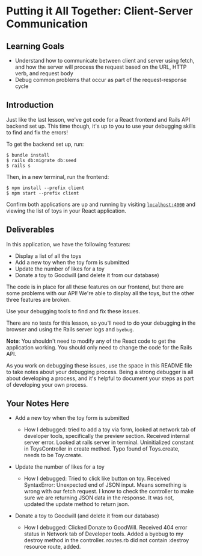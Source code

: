# Putting it All Together: Client-Server Communication

## Learning Goals

- Understand how to communicate between client and server using fetch, and how
  the server will process the request based on the URL, HTTP verb, and request
  body
- Debug common problems that occur as part of the request-response cycle

## Introduction

Just like the last lesson, we've got code for a React frontend and Rails API
backend set up. This time though, it's up to you to use your debugging skills to
find and fix the errors!

To get the backend set up, run:

```console
$ bundle install
$ rails db:migrate db:seed
$ rails s
```

Then, in a new terminal, run the frontend:

```console
$ npm install --prefix client
$ npm start --prefix client
```

Confirm both applications are up and running by visiting
[`localhost:4000`](http://localhost:4000) and viewing the list of toys in your
React application.

## Deliverables

In this application, we have the following features:

- Display a list of all the toys
- Add a new toy when the toy form is submitted
- Update the number of likes for a toy
- Donate a toy to Goodwill (and delete it from our database)

The code is in place for all these features on our frontend, but there are some
problems with our API! We're able to display all the toys, but the other three
features are broken.

Use your debugging tools to find and fix these issues.

There are no tests for this lesson, so you'll need to do your debugging in the
browser and using the Rails server logs and `byebug`.

**Note**: You shouldn't need to modify any of the React code to get the
application working. You should only need to change the code for the Rails API.

As you work on debugging these issues, use the space in this README file to take
notes about your debugging process. Being a strong debugger is all about
developing a process, and it's helpful to document your steps as part of
developing your own process.

## Your Notes Here

- Add a new toy when the toy form is submitted

  - How I debugged: tried to add a toy via form, looked at network tab of developer tools, specifically the preview section. Received internal server error. Looked at rails server in terminal. Uninitialized constant in ToysController in create method. Typo found of Toys.create, needs to be Toy.create.

- Update the number of likes for a toy

  - How I debugged: Tried to click like button on toy. Received SyntaxError: Unexpected end of JSON input. Means something is wrong with our fetch request. I know to check the controller to make sure we are returning JSON data in the response. It was not, updated the update method to return json.

- Donate a toy to Goodwill (and delete it from our database)

  - How I debugged: Clicked Donate to GoodWill. Received 404 error status in Network tab of Developer tools. Added a byebug to my destroy method in the controller. routes.rb did not contain :destroy resource route, added. 
